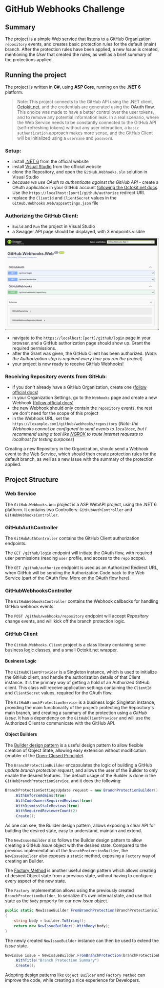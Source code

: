 # GitHub Webhooks Challenge

## Summary

The project is a simple Web service that listens to a GitHub Organization `repository` events, and creates basic protection rules for the default (main) branch.
After the protection rules have been applied, a new *Issue* is created, mentioning the *User* that created the rules, as well as a brief summary of the protections applied.

## Running the project

The project is written in **C#**, using **ASP Core**, running on the **.NET 6** platform.

> Note: This project connects to the GitHub API using the .NET client, [Octokit.net](https://github.com/octokit/octokit.net), and the credentials are generated using the **OAuth flow**. This choice was made to have a better control over the user tokens, and to remove any potential information leak. In a real scenario, where the Web Service needs to be constantly connected to the GitHub API (self-refreshing tokens) without any user interaction, a `basic authentication` approach makes more sense, and the GitHub Client will be initialized using a `username` and `password`.

### Setup:
- install [.NET 6](https://dotnet.microsoft.com/en-us/download/dotnet/6.0) from the official website
- install [Visual Studio](https://visualstudio.microsoft.com/) from the official website
- clone the Repository, and open the `GitHub.Webhooks.sln` solution in Visual Studio
- *because we use OAuth to authenticate against the GitHub API* - create a OAuth application in your GitHub account [following the Octokit.net docs](https://github.com/octokit/octokit.net/blob/main/docs/oauth-flow.md). Use the `https://localhost:[port]/github/authorize` redirect URI.
- replace the `ClientId` and `ClientSecret` values in the `GitHub.Webhooks.Web/appsettings.json` file

### Authorizing the GitHub Client: 
- `Build` and `Run` the project in Visual Studio
- a Swagger API page should be displayed, with 3 endpoints visible

![Swagger Dashboard](./docs/swagger.png)

- navigate to the `https://localhost:[port]/github/login` page in your browser, and a GitHub authorization page should show up. Grant the required permissions.
- after the Grant was given, the GitHub Client has been authorized. (*Note: the Authorization step is required every time you run the project*)
- your project is now ready to receive GitHub Webhooks!

### Receiving Repository events from GitHub:
- if you don't already have a GitHub Organization, create one ([follow official docs](https://docs.github.com/en/organizations/collaborating-with-groups-in-organizations/creating-a-new-organization-from-scratch))
- in your Organization Settings, go to the `Webhooks` page and create a new Webhook ([follow official docs](https://docs.github.com/en/developers/webhooks-and-events/webhooks/creating-webhooks))
- the new Webhook should only contain the `repository` events, the rest we don't need for the scope of this project
- in the Webhook URL, set the `https://[example.com]/github/webhooks/repository` (*Note: the Webhooks cannot be configured to send events to `localhost`, but I recommend using a tool like [NGROK](https://ngrok.com/) to route Internet requests to localhost for testing purposes*)

Creating a new Repository in the Organization, should send a Webhook event to the Web Service, which should then create protection rules for the default branch, as well as a new Issue with the summary of the protection applied.

## Project Structure

### Web Service

The `GitHub.Webhooks.Web` project is a ASP WebAPI project, using the .NET 6 platform.
It contains two Controllers: `GitHubAuthController` and `GitHubWebhooksController`.

### GitHubAuthController

The `GitHubAuthController` contains the GitHub Client authorization endpoints. 

The `GET /github/login` endpoint will initiate the OAuth flow, with required user permissions (reading `user` profile, and access to the `repo` scope).

The `GET /github/authorize` endpoint is used as an Authorized Redirect URL, when GitHub will be sending the Authorization Code back to the Web Service (part of the OAuth flow. [More on the OAuth flow here](https://docs.github.com/en/developers/apps/building-oauth-apps/authorizing-oauth-apps)).

### GitHubWebhooksController

The `GitHubWebhooksController` contains the Webhook callbacks for handling GitHub webhook events.

The `POST /github/webhooks/repository` endpoint will accept *Repository* change events, and will kick off the branch protection logic.

### GitHub Client

The `GitHub.Webhooks.Client` project is a class library containing some business logic classes, and a small Octokit.net wrapper.

#### Business Logic

The `GitHubClientProvider` is a Singleton instance, which is used to initialize the GitHub client, and handle the authorization details of that Client instance. It is the primary way of getting a hold of an Authorized GitHub client. This class will receive application settings containing the `ClientId` and `ClientSecret` values, required for the OAuth flow.

The `GitHubBranchProtectionService` is a business logic Singleton instance, providing the main functionality of the project: protecting the Repository's main branch, and creating a summary of the protection using a *GitHub Issue*. It has a dependency on the `GitHubClientProvider` and will use the Authorized Client to communicate with the GitHub API.

#### Object Builders

The [Builder design pattern](https://en.wikipedia.org/wiki/Builder_pattern) is a useful design pattern to allow flexible creation of Object State, allowing easy extension without modification (enabler of the [Open-Closed Principle](https://en.wikipedia.org/wiki/Open%E2%80%93closed_principle)).

The `BranchProtectionBuilder` encapsulates the logic of building a GitHub *update branch protection request*, and allows the user of the Builder to only enable the desired features. The default usage of the Builder is done in the `GitHubBranchProtectionService`, and it does the following:

``` C#
BranchProtectionSettingsUpdate request = new BranchProtectionBuilder()
    .WithEnforceAdmins(true)
    .WithCodeOwnersRequiredReviews(true)
    .WithDismissStaleReviews(true)
    .WithRequiredReviewerCount(2)
    .Create();
```

As one can see, the Builder design pattern, allows exposing a clear API for building the desired state, easy to understand, maintain and extend.

The `NewIssueBuilder` also follows the Builder design pattern to allow creating a GitHub *Issue* object with the desired state. Compared to the previous implementation of the `BranchProtectionBuilder`, the `NewIssueBuilder` also exposes a `static` method, exposing a `Factory` way of creating an Builder. 

The [Factory Method](https://en.wikipedia.org/wiki/Factory_method_pattern) is another useful design pattern which allows creating of desired Object state from a previous state, without having to configure every aspect of the new state.

The `Factory` implementation allows using the previously created `BranchProtectionBuilder`, to serialize it's own internal state, and use that state as the `body` property for our new *Issue* object.

``` C#
public static NewIssueBuilder FromBranchProtection(BranchProtectionBuilder builder)
{
    string body = builder.ToString();
    return new NewIssueBuilder().WithBody(body);
}
```

The newly created `NewIssueBuilder` instance can then be used to extend the *Issue* state.

``` C#
NewIssue issue = NewIssueBuilder.FromBranchProtection(branchProtectionBuilder)
    .WithTitle("Branch Protection Summary")
    .Create();
```

Adopting design patterns like `Object Builder` and `Factory Method` can improve the code, while creating a nice experience for Developers.